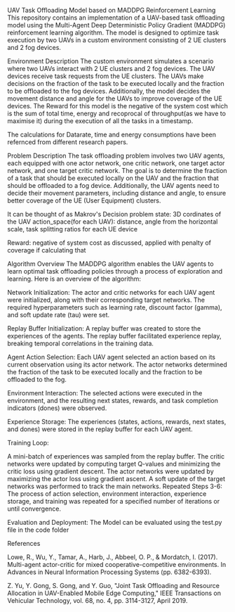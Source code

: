 UAV Task Offloading Model based on MADDPG Reinforcement Learning
This repository contains an implementation of a UAV-based task offloading model using the Multi-Agent Deep Deterministic Policy Gradient (MADDPG) reinforcement learning algorithm. The model is designed to optimize task execution by two UAVs in a custom environment consisting of 2 UE clusters and 2 fog devices.

Environment Description
The custom environment simulates a scenario where two UAVs interact with 2 UE clusters and 2 fog devices. The UAV devices receive task requests from the UE clusters. The UAVs make decisions on the fraction of the task to be executed locally and the fraction to be offloaded to the fog devices. Additionally, the model decides the movement distance and angle for the UAVs to improve coverage of the UE devices. The Reward for this model is the negative of the system cost which is the sum of total time, energy and recoprocal of throughput(as we have to maximise it) during the execution of all the tasks in a timestamp.

The calculations for Datarate, time and energy consumptions have been refernced from different research papers.

Problem Description
The task offloading problem involves two UAV agents, each equipped with one actor network, one critic network, one target actor network, and one target critic network. The goal is to determine the fraction of a task that should be executed locally on the UAV and the fraction that should be offloaded to a fog device. Additionally, the UAV agents need to decide their movement parameters, including distance and angle, to ensure better coverage of the UE (User Equipment) clusters.

It can be thought of as Makrov's Decision problem
state: 3D cordinates of the UAV
action_space(for each UAV): distance, angle from the horizontal scale, task splitting ratios for each UE device

Reward: negative of system cost as discussed, applied with penalty of coverage if calculating that

Algorithm Overview
The MADDPG algorithm enables the UAV agents to learn optimal task offloading policies through a process of exploration and learning. Here is an overview of the algorithm:

Network Initialization: The actor and critic networks for each UAV agent were initialized, along with their corresponding target networks. The required hyperparameters such as learning rate, discount factor (gamma), and soft update rate (tau) were set.

Replay Buffer Initialization: A replay buffer was created to store the experiences of the agents. The replay buffer facilitated experience replay, breaking temporal correlations in the training data.

Agent Action Selection: Each UAV agent selected an action based on its current observation using its actor network. The actor networks determined the fraction of the task to be executed locally and the fraction to be offloaded to the fog.

Environment Interaction: The selected actions were executed in the environment, and the resulting next states, rewards, and task completion indicators (dones) were observed.

Experience Storage: The experiences (states, actions, rewards, next states, and dones) were stored in the replay buffer for each UAV agent.

Training Loop:

A mini-batch of experiences was sampled from the replay buffer.
The critic networks were updated by computing target Q-values and minimizing the critic loss using gradient descent.
The actor networks were updated by maximizing the actor loss using gradient ascent.
A soft update of the target networks was performed to track the main networks.
Repeated Steps 3-6: The process of action selection, environment interaction, experience storage, and training was repeated for a specified number of iterations or until convergence.

Evaluation and Deployment: The Model can be evaluated using the test.py file in the code folder


References

Lowe, R., Wu, Y., Tamar, A., Harb, J., Abbeel, O. P., & Mordatch, I. (2017). Multi-agent actor-critic for mixed cooperative-competitive environments. In Advances in Neural Information Processing Systems (pp. 6382-6393).

Z. Yu, Y. Gong, S. Gong, and Y. Guo, "Joint Task Offloading and Resource Allocation in UAV-Enabled Mobile Edge Computing," IEEE Transactions on Vehicular Technology, vol. 68, no. 4, pp. 3114-3127, April 2019.
